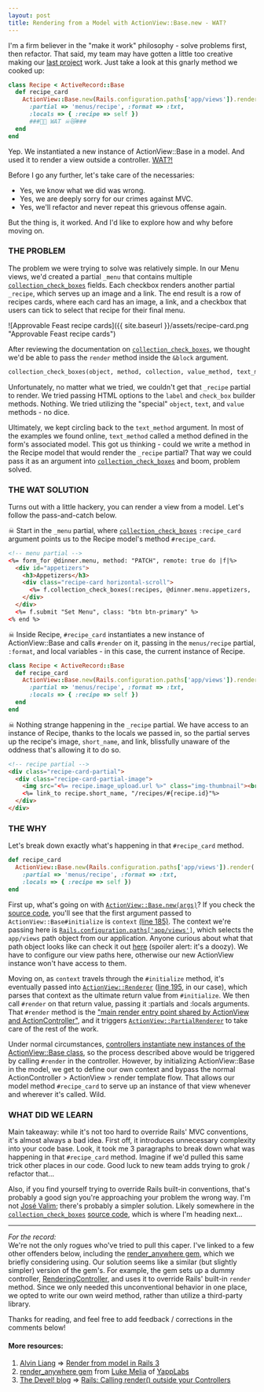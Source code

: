 ```yaml
---
layout: post
title: Rendering from a Model with ActionView::Base.new - WAT?
---
```


I'm a firm believer in the "make it work" philosophy - solve problems first, then refactor. That said, my team may have gotten a little too creative making our [last project](http://www.approvablefeast.com/) work. Just take a look at this gnarly method we cooked up:

```ruby
class Recipe < ActiveRecord::Base
  def recipe_card
    ActionView::Base.new(Rails.configuration.paths['app/views']).render(
      :partial => 'menus/recipe', :format => :txt,
      :locals => { :recipe => self })
      ###🙊🚷 WAT ☠😿###
  end
end
```

Yep. We instantiated a new instance of ActionView::Base in a model. And used it to render a view outside a controller. [WAT?!](https://www.destroyallsoftware.com/talks/wat)

Before I go any further, let's take care of the necessaries:  
- Yes, we know what we did was wrong.  
- Yes, we are deeply sorry for our crimes against MVC.  
- Yes, we'll refactor and never repeat this grievous offense again.  

But the thing is, it worked. And I'd like to explore how and why before moving on.

### THE PROBLEM

The problem we were trying to solve was relatively simple. In our Menu views, we'd created a partial `_menu` that contains multiple [`collection_check_boxes`](http://api.rubyonrails.org/classes/ActionView/Helpers/FormOptionsHelper.html#method-i-collection_check_boxes) fields. Each checkbox renders another partial `_recipe`, which serves up an image and a link. The end result is a row of recipes cards, where each card has an image, a link, and a checkbox that users can tick to select that recipe for their final menu.

![Approvable Feast recipe cards]({{ site.baseurl }}/assets/recipe-card.png "Approvable Feast recipe cards")

After reviewing the documentation on [`collection_check_boxes`](http://api.rubyonrails.org/classes/ActionView/Helpers/FormOptionsHelper.html#method-i-collection_check_boxes), we thought we'd be able to pass the `render` method inside the `&block` argument.

```ruby
collection_check_boxes(object, method, collection, value_method, text_method, options = {}, html_options = {}, &block)
```

Unfortunately, no matter what we tried, we couldn't get that `_recipe` partial to render. We tried passing HTML options to the `label` and `check_box` builder methods. Nothing. We tried utilizing the "special" `object`, `text`, and `value` methods - no dice. 

Ultimately, we kept circling back to the `text_method` argument. In most of the examples we found online, `text_method` called a method defined in the form's associated model. This got us thinking - could we write a method in the Recipe model that would render the `_recipe` partial? That way we could pass it as an argument into [`collection_check_boxes`](http://api.rubyonrails.org/classes/ActionView/Helpers/FormOptionsHelper.html#method-i-collection_check_boxes) and boom, problem solved.

### THE WAT SOLUTION

Turns out with a little hackery, you can render a view from a model. Let's follow the pass-and-catch below. 

☠ Start in the `_menu` partial, where [`collection_check_boxes`](http://api.rubyonrails.org/classes/ActionView/Helpers/FormOptionsHelper.html#method-i-collection_check_boxes) `:recipe_card` argument points us to the Recipe model's method `#recipe_card`.

```html
<!-- menu partial -->
<%= form_for @dinner.menu, method: "PATCH", remote: true do |f|%>
  <div id="appetizers">
    <h3>Appetizers</h3>
    <div class="recipe-card horizontal-scroll">
      <%= f.collection_check_boxes(:recipes, @dinner.menu.appetizers, :id, :recipe_card) %>
    </div>
  </div>
  <%= f.submit "Set Menu", class: "btn btn-primary" %>
<% end %>
```

☠ Inside Recipe, `#recipe_card` instantiates a new instance of ActionView::Base and calls `#render` on it, passing in the `menus/recipe` partial, `:format`, and local variables - in this case, the current instance of Recipe.

```ruby
class Recipe < ActiveRecord::Base
  def recipe_card
    ActionView::Base.new(Rails.configuration.paths['app/views']).render(
      :partial => 'menus/recipe', :format => :txt,
      :locals => { :recipe => self })
  end
end
```

☠ Nothing strange happening in the `_recipe` partial. We have access to an instance of Recipe, thanks to the locals we passed in, so the partial serves up the recipe's image, `short_name`, and link, blissfully unaware of the oddness that's allowing it to do so.

```html
<!-- recipe partial -->
<div class="recipe-card-partial">
  <div class="recipe-card-partial-image">
    <img src="<%= recipe.image_upload.url %>" class="img-thumbnail"><br>
    <%= link_to recipe.short_name, "/recipes/#{recipe.id}"%>
  </div>
</div>
```

### THE WHY

Let's break down exactly what's happening in that `#recipe_card` method. 

```ruby
def recipe_card
  ActionView::Base.new(Rails.configuration.paths['app/views']).render(
    :partial => 'menus/recipe', :format => :txt,
    :locals => { :recipe => self })
end
```

First up, what's going on with [`ActionView::Base.new(args)`](https://github.com/rails/rails/blob/700ec897f97c60016ad748236bf3a49ef15a20de/actionview/lib/action_view/base.rb)? If you check the [source code](https://github.com/rails/rails/blob/700ec897f97c60016ad748236bf3a49ef15a20de/actionview/lib/action_view/base.rb), you'll see that the first argument passed to `ActionView::Base#initialize` is `context` [(line 185)](https://github.com/rails/rails/blob/700ec897f97c60016ad748236bf3a49ef15a20de/actionview/lib/action_view/base.rb#L185). The context we're passing here is [`Rails.configuration.paths['app/views']`](https://github.com/rails/rails/blob/f295c2fb364e2b6b5d73073c2a3287bbbe7c81fa/railties/lib/rails/application/configuration.rb#L79), which selects the `app/views` path object from our application. Anyone curious about what that path object looks like can check it out [here](https://gist.githubusercontent.com/ktravers/295bebf2ed87c89aa54a/raw/2dc2c5ba854541f8e2da765bd2ac951850289288/rails-config-paths-app-views) (spoiler alert: it's a doozy). We have to configure our view paths here, otherwise our new ActionView instance won't have access to them.

Moving on, as `context` travels through the `#initialize` method, it's eventually passed into [`ActionView::Renderer`](http://api.rubyonrails.org/classes/ActionView/Renderer.html) ([line 195](https://github.com/rails/rails/blob/700ec897f97c60016ad748236bf3a49ef15a20de/actionview/lib/action_view/base.rb#L195), in our case), which parses that context as the ultimate return value from `#initialize`. We then call `#render` on that return value, passing it :partials and :locals arguments. That `#render` method is the ["main render entry point shared by ActionView and ActionController"](http://api.rubyonrails.org/classes/ActionView/Renderer.html#method-i-render), and it triggers [`ActionView::PartialRenderer`](http://api.rubyonrails.org/classes/ActionView/PartialRenderer.html) to take care of the rest of the work.

Under normal circumstances, [controllers instantiate new instances of the ActionView::Base class](http://api.rubyonrails.org/classes/ActionController/Base.html#class-ActionController::Base-label-Renders), so the process described above would be triggered by calling `#render` in the controller. However, by initializing ActionView::Base in the model, we get to define our own context and bypass the normal ActionController > ActionView > render template flow. That allows our model method `#recipe_card` to serve up an instance of that view whenever and wherever it's called. Wild.

### WHAT DID WE LEARN

Main takeaway: while it's not too hard to override Rails' MVC conventions, it's almost always a bad idea. First off, it introduces unnecessary complexity into your code base. Look, it took me 3 paragraphs to break down what was happening in that `#recipe_card` method. Imagine if we'd pulled this same trick other places in our code. Good luck to new team adds trying to grok / refactor that...

Also, if you find yourself trying to override Rails built-in conventions, that's probably a good sign you're approaching your problem the wrong way. I'm not [José Valim](https://github.com/josevalim); there's probably a simpler solution. Likely somewhere in the [`collection_check_boxes`](http://api.rubyonrails.org/classes/ActionView/Helpers/FormOptionsHelper.html#method-i-collection_check_boxes) [source code](https://github.com/rails/rails/blob/71c7fd101324046995d8f7e51e78475c0e37ec1a/actionview/lib/action_view/helpers/form_options_helper.rb#L710), which is where I'm heading next...

---

_For the record:_  
We're not the only rogues who've tried to pull this caper. I've linked to a few other offenders below, including the [render_anywhere gem](https://github.com/yappbox/render_anywhere), which we briefly considering using. Our solution seems like a similar (but slightly simpler) version of the gem's. For example, the gem sets up a dummy controller, [RenderingController](https://github.com/yappbox/render_anywhere/blob/a1b6d6e1a61e07e5e956ea645f5df49c3fb28a1c/lib/render_anywhere/rendering_controller.rb), and uses it to override Rails' built-in `render` method. Since we only needed this unconventional behavior in one place, we opted to write our own weird method, rather than utilize a third-party library.

Thanks for reading, and feel free to add feedback / corrections in the comments below!

#### More resources:
1. [Alvin Liang](https://github.com/aliang) => [Render from model in Rails 3](https://gist.github.com/aliang/1022384)  
2. [render_anywhere gem](https://github.com/yappbox/render_anywhere) from [Luke Melia](https://github.com/lukemelia) of [YappLabs](https://www.yapp.us/)  
3. [The Devel! blog](http://blog.choonkeat.com/) => [Rails: Calling render() outside your Controllers](http://blog.choonkeat.com/weblog/2006/08/rails-calling-r.html)


